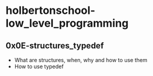 # holbertonschool-low_level_programming

## 0x0E-structures_typedef

- What are structures, when, why and how to use them
- How to use typedef

